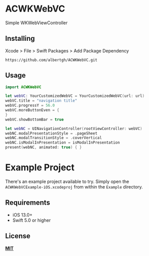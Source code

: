 # ACWKWebVC
Simple WKWebViewController

## Installing

Xcode > File > Swift Packages > Add Package Dependency

`https://github.com/albertgh/ACWKWebVC.git`


## Usage

```swift
import ACWKWebVC
```


```swift
let webVC: YourCustomizedWebVC = YourCustomizedWebVC(url: url)
webVC.title = "navigation title"
webVC.progressY = 56.0
webVC.moreButtonEven = {
}
webVC.showBottomBar = true

let webNC = UINavigationController(rootViewController: webVC)
webNC.modalPresentationStyle = .pageSheet
webNC.modalTransitionStyle = .coverVertical
webNC.isModalInPresentation = isModalInPresentation
present(webNC, animated: true) { }
```


# Example Project

There's an example project available to try. Simply open the `ACWKWebVCExample-iOS.xcodeproj` from within the `Example` directory.


## Requirements

- iOS 13.0+
- Swift 5.0 or higher


## License
[**MIT**](https://github.com/albertgh/ACWKWebVC/blob/main/LICENSE)
